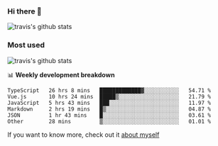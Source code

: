 ### Hi there 👋

<!--
**HondryTravis/HondryTravis** is a ✨ _special_ ✨ repository because its `README.md` (this file) appears on your GitHub profile.

Here are some ideas to get you started:

- 🔭 I’m currently working on ...
- 🌱 I’m currently learning ...
- 👯 I’m looking to collaborate on ...
- 🤔 I’m looking for help with ...
- 💬 Ask me about ...
- 📫 How to reach me: ...
- 😄 Pronouns: ...
- ⚡ Fun fact: ...
-->

![travis's github stats](https://github-readme-stats.vercel.app/api?username=HondryTravis&hide=stars)
### Most used
![travis's github stats](https://github-readme-stats.anuraghazra1.vercel.app/api/top-langs/?username=HondryTravis&layout=compact&hide_title=true)

📊 **Weekly development breakdown**

<!--START_SECTION:waka-->

```text
TypeScript   26 hrs 8 mins   █████████████▓░░░░░░░░░░░   54.71 %
Vue.js       10 hrs 24 mins  █████▒░░░░░░░░░░░░░░░░░░░   21.79 %
JavaScript   5 hrs 43 mins   ███░░░░░░░░░░░░░░░░░░░░░░   11.97 %
Markdown     2 hrs 19 mins   █▒░░░░░░░░░░░░░░░░░░░░░░░   04.87 %
JSON         1 hr 43 mins    █░░░░░░░░░░░░░░░░░░░░░░░░   03.61 %
Other        28 mins         ▒░░░░░░░░░░░░░░░░░░░░░░░░   01.01 %
```

<!--END_SECTION:waka-->

If you want to know more, check out it [about myself](https://hondrytravis.github.io/)
